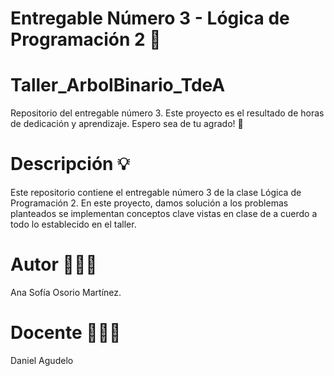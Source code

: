 # Entregable Número 3 - Lógica de Programación 2 🌟
# Taller_ArbolBinario_TdeA
Repositorio del entregable número 3. Este proyecto es el resultado de horas de dedicación y aprendizaje. Espero sea de tu agrado! 🚀

# Descripción 💡 
Este repositorio contiene el entregable número 3 de la clase Lógica de Programación 2. En este proyecto, damos solución a los problemas planteados se implementan conceptos clave vistas en clase de a cuerdo a todo lo establecido en el taller.

# Autor 👩🏻‍💻
Ana Sofía Osorio Martínez.
# Docente 👨🏻‍🏫
Daniel Agudelo
